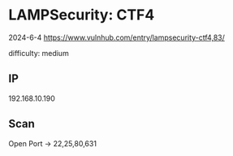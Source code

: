 # LAMPSecurity: CTF4

2024-6-4 https://www.vulnhub.com/entry/lampsecurity-ctf4,83/

difficulty: medium

## IP

192.168.10.190

## Scan

Open Port -> 22,25,80,631

```

```
